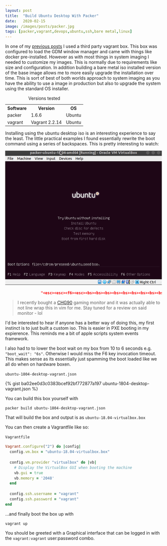 ```yaml
---
layout: post
title:  "Build Ubuntu Desktop With Packer"
date:   2020-02-15
image: /images/posts/packer.jpg
tags: [packer,vagrant,devops,ubuntu,ssh,bare metal,linux]
---
```


In one of my [previous posts](http://www.homeops.tech/2020/01/01/SSH-Pass-Through-Docker/) I used a third party vagrant box. This box was configured to load the GDM window manager and came with things like docker pre-installed. However as with most things in system imaging I needed to customize my images. This is normally due to requirements like size and configuration. In addition building a bare metal iso installed version of the base image allows me to more easily upgrade the installation over time. This is sort of best of both worlds approach to system imaging as you have the ability to use a image in production but also to upgrade the system using the standard OS installer.

<!--more-->

<table>
    <caption>Versions tested</caption>
    <tbody>
        <tr>
            <th>Software</th>
            <th>Version</th>
            <th>OS</th>
        </tr>
        <tr>
            <td>packer</td>
            <td>1.6.6</td>
            <td>Ubuntu</td>
        </tr>
        <tr>
            <td>vagrant</td>
            <td>Vagrant 2.2.14</td>
            <td>Ubuntu</td>
        </tr>
    </tbody>
</table>

Installing using the ubuntu desktop iso is an interesting experience to say the least. The little practical examples I found essentially rewrite the boot command using a series of backspaces. This is pretty interesting to watch:

![Animated-Gif](/images/posts/packer.gif)

```json
                "<esc><esc><f6><esc><bs><bs><bs><bs><bs><bs><bs><bs><bs><bs><bs><bs><bs><bs><bs><bs><bs><bs><bs><bs><bs><bs><bs><bs><bs><bs><bs><bs><bs><bs><bs><bs><bs><bs><bs><bs><bs><bs><bs><bs><bs><bs><bs><bs><bs><bs><bs><bs><bs><bs><bs><bs><bs><bs><bs><bs><bs><bs><bs><bs><bs><bs><bs><bs><bs><bs><bs><bs><bs><bs><bs><bs><bs><bs><bs><bs><bs><bs><bs><bs><bs><bs><bs><bs><bs><bs><bs><bs><bs>",
```

> I recently bought a [CHG90](https://amzn.to/3dcAAfE) gaming monitor and it was actually able to not line wrap this in vim for me. Stay tuned for a review on said monitor - lol

I'd be interested to hear if anyone has a better way of doing this, my first instinct is to just built a custom iso. This is easier in PXE booting in my expierence. This reminds me a bit of apple scripts system events framework.

I also had to to lower the boot wait on my box from 10 to 6 seconds e.g. `"boot_wait": "6s"`. Otherwise I would miss the F6 key invocation timeout. This makes sense as its essentially just spamming the boot loaded like we all do when on hardware boxen.

  
`ubuntu-1804-desktop-vagrant.json`
  

{% gist ba02ee0d3c0383bcef92bf772877a197 ubuntu-1804-desktop-vagrant.json %}

You can build this box yourself with 

```shell
packer build ubuntu-1804-desktop-vagrant.json
```

That will build the box and output is as `ubuntu-18.04-virtualbox.box`

You can then create a Vagrantfile like so:

  
`Vagrantfile`
  


```ruby
Vagrant.configure("2") do |config|
  config.vm.box = "ubuntu-18.04-virtualbox.box"

  config.vm.provider "virtualbox" do |vb|
    # Display the VirtualBox GUI when booting the machine
    vb.gui = true
    vb.memory = '2048'
  end

  config.ssh.username = "vagrant"
  config.ssh.password = "vagrant"
end
```

...and finally boot the box up with 


```shell
vagrant up
```

You should be greeted with a Graphical interface that can be logged in with the `vagrant:vagrant` user:password combo.
